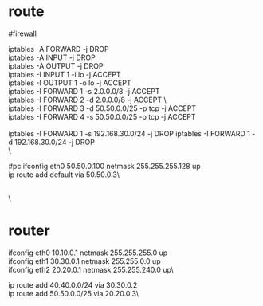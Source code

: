 # route

#firewall

iptables -A FORWARD -j DROP\
iptables -A INPUT -j DROP\
iptables -A OUTPUT -j DROP\
iptables -I INPUT 1 -i lo -j ACCEPT\
iptables -I OUTPUT 1 -o lo -j ACCEPT\
iptables -I FORWARD 1 -s 2.0.0.0/8 -j ACCEPT \
iptables -I FORWARD 2 -d 2.0.0.0/8 -j ACCEPT \	
iptables -I FORWARD 3 -d 50.50.0.0/25 -p tcp -j ACCEPT \
iptables -I FORWARD 4 -s 50.50.0.0/25 -p tcp -j ACCEPT \
\
iptables -I FORWARD 1 -s 192.168.30.0/24 -j DROP
iptables -I FORWARD 1 -d 192.168.30.0/24 -j DROP
\
\

#pc
ifconfig eth0 50.50.0.100 netmask 255.255.255.128 up\
ip route add default via 50.50.0.3\

\
\

# router
ifconfig eth0 10.10.0.1 netmask 255.255.255.0 up\
ifconfig eth1 30.30.0.1 netmask 255.255.0.0 up\
ifconfig eth2 20.20.0.1 netmask 255.255.240.0 up\

ip route add 40.40.0.0/24 via 30.30.0.2\
ip route add 50.50.0.0/25 via 20.20.0.3\
